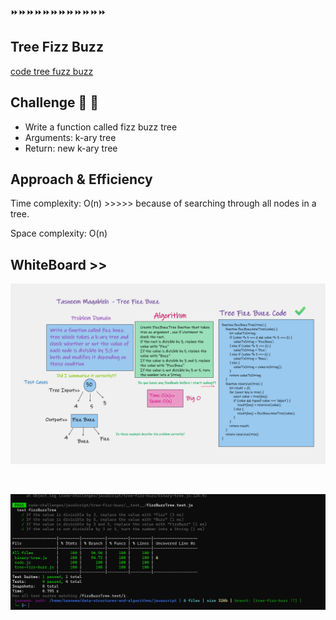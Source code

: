 ⏩⏩⏩⏩⏩⏩⏩⏩⏩⏩⏩⏩

## Tree Fizz Buzz
[code tree fuzz buzz](./tree-fizz-buzz.js)



## Challenge 💪 💪
- Write a function called fizz buzz tree
- Arguments: k-ary tree
- Return: new k-ary tree


## Approach & Efficiency
Time complexity: O(n) >>>>> because of searching through all nodes in a tree.

Space complexity: O(n)

## WhiteBoard >>
![tree fizz buzz](../assest/fizzbuzztree.png)




<br>

![test fizz buzz tree](../assest/test-fizz-buzz.png)


